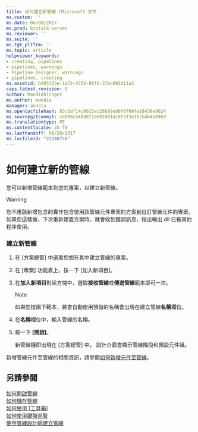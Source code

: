 ```yaml
---
title: 如何建立新管線 |Microsoft 文件
ms.custom: ''
ms.date: 06/08/2017
ms.prod: biztalk-server
ms.reviewer: ''
ms.suite: ''
ms.tgt_pltfrm: ''
ms.topic: article
helpviewer_keywords:
- creating, pipelines
- pipelines, warnings
- Pipeline Designer, warnings
- pipelines, creating
ms.assetid: bd95325e-1a72-4705-80f6-37ac092d11a3
caps.latest.revision: 8
author: MandiOhlinger
ms.author: mandia
manager: anneta
ms.openlocfilehash: 83c1df14c0015ac26b99ad8f0760fe18438e8024
ms.sourcegitcommit: cb908c540d8f1a692d01dc8f313e16cb4b4e696d
ms.translationtype: MT
ms.contentlocale: zh-TW
ms.lasthandoff: 09/20/2017
ms.locfileid: "22248758"
---
```

# <a name="how-to-create-a-new-pipeline"></a>如何建立新的管線
您可以新增管線範本到您的專案，以建立新管線。  
  
> [!WARNING]
>  您不應該新增包含的實作包含使用該管線元件專案的方案到自訂管線元件的專案。 如果您這樣做，下次重新建置方案時，就會收到錯誤訊息，指出輸出 dll 已被其他程序使用。  
  
### <a name="to-create-a-new-pipeline"></a>建立新管線  
  
1.  在 [方案總管] 中選取您想在其中建立管線的專案。  
  
2.  在 [專案] 功能表上，按一下 [加入新項目]。  
  
3.  在**加入新項目**對話方塊中，選取**接收管線**或**傳送管線**範本即可一次。  
  
    > [!NOTE]
    >  如果您按兩下範本，將會自動使用預設的名稱會出現在建立管線**名稱**欄位。  
  
4.  在**名稱**欄位中，輸入管線的名稱。  
  
5.  按一下 **[開啟]**。  
  
     新管線隨即出現在 [方案總管] 中。 設計介面會顯示管線階段和預設元件組。  
  
 新增管線元件至管線的相關資訊，請參閱[如何新增元件至管線](../core/how-to-add-a-component-to-a-pipeline.md)。  
  
## <a name="see-also"></a>另請參閱  
 [如何開啟管線](../core/how-to-open-a-pipeline.md)   
 [如何儲存管線](../core/how-to-save-a-pipeline.md)   
 [如何使用 [工具箱]](../core/how-to-use-the-toolbox.md)   
 [如何使用鍵盤巡覽](../core/how-to-navigate-with-the-keyboard.md)   
 [使用管線設計師建立管線](../core/creating-pipelines-with-pipeline-designer.md)